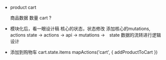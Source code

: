 - product cart

  商品数据
  数量
  cart ?

- 模块化后，看一眼设计稿
  核心的状态，状态修改
  添加核心的mutations, actions
  state -> actions -> api -> mutations ->　state
  数据的流转进行逻辑设计

- 添加到购物车
  cart.state.items
  mapActions('cart', {
    addProductToCart
  })